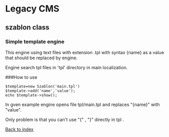 # Legacy CMS
## szablon class
### Simple template engine

This engine  using text files with extension .tpl  with syntax 
{name}  as a value that should be replaced by engine.

Engine  search tpl files  in  'tpl' directory in main localization.

###How to use

```
$template=new Szablon('main.tpl')
$template->add('name','value');
echo $template->show();
```

In  gven example engine opens  file tpl/main.tpl  and replaces "{name}" with "value".


Only problem is  that you can't  use  "{" , "}"  directly in tpl .






[Back to index](../README.md)